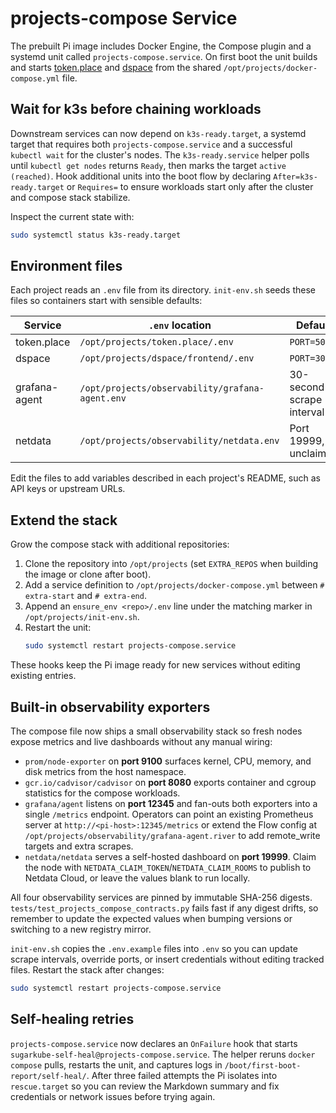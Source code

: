# projects-compose Service

The prebuilt Pi image includes Docker Engine, the Compose plugin and a
systemd unit called `projects-compose.service`. On first boot the unit builds
and starts [token.place](https://github.com/futuroptimist/token.place) and
[dspace](https://github.com/democratizedspace/dspace) from the shared
`/opt/projects/docker-compose.yml` file.

## Wait for k3s before chaining workloads

Downstream services can now depend on `k3s-ready.target`, a systemd target that
requires both `projects-compose.service` and a successful `kubectl wait` for the
cluster's nodes. The `k3s-ready.service` helper polls until `kubectl get nodes`
returns `Ready`, then marks the target `active (reached)`. Hook additional
units into the boot flow by declaring `After=k3s-ready.target` or `Requires=` to
ensure workloads start only after the cluster and compose stack stabilize.

Inspect the current state with:

```sh
sudo systemctl status k3s-ready.target
```

## Environment files

Each project reads an `.env` file from its directory. `init-env.sh` seeds these
files so containers start with sensible defaults:

| Service | `.env` location | Default |
| --- | --- | --- |
| token.place | `/opt/projects/token.place/.env` | `PORT=5000` |
| dspace | `/opt/projects/dspace/frontend/.env` | `PORT=3000` |
| grafana-agent | `/opt/projects/observability/grafana-agent.env` | 30-second scrape interval |
| netdata | `/opt/projects/observability/netdata.env` | Port 19999, unclaimed |

Edit the files to add variables described in each project's README, such as API
keys or upstream URLs.

## Extend the stack

Grow the compose stack with additional repositories:

1. Clone the repository into `/opt/projects` (set `EXTRA_REPOS` when building
   the image or clone after boot).
2. Add a service definition to `/opt/projects/docker-compose.yml` between
   `# extra-start` and `# extra-end`.
3. Append an `ensure_env <repo>/.env` line under the matching marker in
   `/opt/projects/init-env.sh`.
4. Restart the unit:
   ```sh
   sudo systemctl restart projects-compose.service
   ```

These hooks keep the Pi image ready for new services without editing existing
entries.

## Built-in observability exporters

The compose file now ships a small observability stack so fresh nodes expose
metrics and live dashboards without any manual wiring:

- `prom/node-exporter` on **port 9100** surfaces kernel, CPU, memory, and disk
  metrics from the host namespace.
- `gcr.io/cadvisor/cadvisor` on **port 8080** exports container and cgroup
  statistics for the compose workloads.
- `grafana/agent` listens on **port 12345** and fan-outs both exporters into a
  single `/metrics` endpoint. Operators can point an existing Prometheus server
  at `http://<pi-host>:12345/metrics` or extend the Flow config at
  `/opt/projects/observability/grafana-agent.river` to add remote_write targets
  and extra scrapes.
- `netdata/netdata` serves a self-hosted dashboard on **port 19999**. Claim the
  node with `NETDATA_CLAIM_TOKEN`/`NETDATA_CLAIM_ROOMS` to publish to Netdata
  Cloud, or leave the values blank to run locally.

All four observability services are pinned by immutable SHA-256 digests.
`tests/test_projects_compose_contracts.py` fails fast if any digest drifts, so
remember to update the expected values when bumping versions or switching to a
new registry mirror.

`init-env.sh` copies the `.env.example` files into `.env` so you can update
scrape intervals, override ports, or insert credentials without editing tracked
files. Restart the stack after changes:

```sh
sudo systemctl restart projects-compose.service
```

## Self-healing retries

`projects-compose.service` now declares an `OnFailure` hook that starts
`sugarkube-self-heal@projects-compose.service`. The helper reruns `docker compose`
pulls, restarts the unit, and captures logs in `/boot/first-boot-report/self-heal/`.
After three failed attempts the Pi isolates into `rescue.target` so you can
review the Markdown summary and fix credentials or network issues before trying
again.
